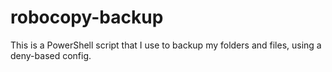 # robocopy-backup
This is a PowerShell script that I use to backup my folders and files, using a deny-based config.
